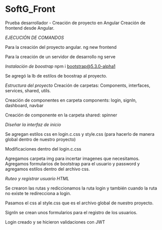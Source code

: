 # SoftG_Front
Prueba desarrollador - Creación de proyecto en Angular
Creación de frontend desde Angular.

*EJECUCIÓN DE COMANDOS*

Para la creación del proyecto angular.
ng new frontend

Para la creación de un servidor de desarrollo
ng serve

*Instalación de boostrap*
npm i bootstrap@5.3.0-alpha1

Se agregó la lb de estilos de boostrap al proyecto.

*Estructura del proyecto*
Creación de carpetas: Components, interfaces, services, shared, utils.

Creación de componentes en carpeta components: login, signIn, dashboard, navbar

Creación de componente en la carpeta shared: spinner

*Diseñar la interfaz de inicio*

Se agregan estilos css en login.c.css y style.css (para hacerlo de manera global dentro de nuestro proyecto)

Modificaciones dentro del login.c.css

Agregamos carpeta img para incertar imagenes que necesitamos.
Agregamos formularios de bootstrap para el usuario y password y agregamos estilos dentro del archivo css.

*Ruteo y registrar usuario HTML* 

Se crearon las rutas y rediccionamos la ruta login y también cuando la ruta no existe te redirecciona a login.

Pasamos el css al style.css que es el archivo global de nuestro proyecto.

SignIn se crean unos formularios para el registro de los usuarios.

Login creado y se hicieron validaciones con JWT
